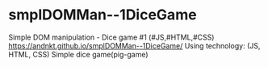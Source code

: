 # smplDOMMan--1DiceGame
Simple DOM manipulation - Dice game #1 (#JS,#HTML,#CSS)
https://andnkt.github.io/smplDOMMan--1DiceGame/
Using technology: (JS, HTML, CSS)
Simple dice game(pig-game)
